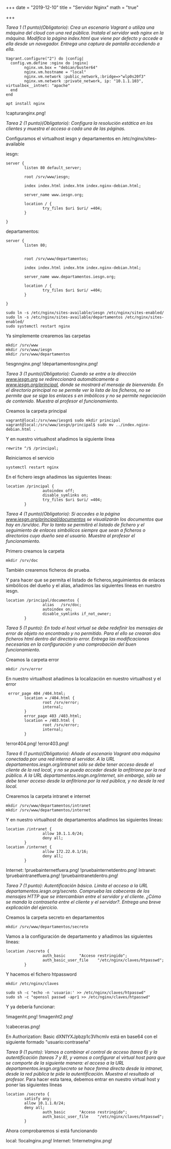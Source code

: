 +++
date = "2019-12-10"
title = "Servidor Nginx"
math = "true"

+++

*Tarea 1 (1 punto)(Obligatorio): Crea un escenario Vagrant o utiliza una máquina del cloud con una red pública. Instala el servidor web nginx en la máquina. Modifica la página index.html que viene por defecto y accede a ella desde un navegador. Entrega una captura de pantalla accediendo a ella.*

```
Vagrant.configure("2") do |config|
  config.vm.define :nginx do |nginx|
        nginx.vm.box = "debian/buster64"
        nginx.vm.hostname = "local"
        nginx.vm.network :public_network,:bridge=>"wlp0s20f3"
        nginx.vm.network :private_network, ip: "10.1.1.103", virtualbox__intnet: "apache"
  end
end
```
```
apt install nginx
```

!capturanginx.png!


*Tarea 2 (1 punto)(Obligatorio): Configura la resolución estática en los clientes y muestra el acceso a cada una de las páginas.*

Configuramos el virtualhost iesgn y departamentos en /etc/nginx/sites-available

iesgn:
```
server {
        listen 80 default_server;

        root /srv/www/iesgn;

        index index.html index.htm index.nginx-debian.html;

        server_name www.iesgn.org;

        location / {
                try_files $uri $uri/ =404;
        }

}
```

departamentos:

```
server {
        listen 80;


        root /srv/www/departamentos;

        index index.html index.htm index.nginx-debian.html;

        server_name www.departamentos.iesgn.org;

        location / {
                try_files $uri $uri/ =404;
        }

}
```

```
sudo ln -s /etc/nginx/sites-available/iesgn /etc/nginx/sites-enabled/
sudo ln -s /etc/nginx/sites-available/departamentos /etc/nginx/sites-enabled/
sudo systemctl restart nginx
```

Ya simplemente crearemos las carpetas
```
mkdir /srv/www
mkdir /srv/www/iesgn
mkdir /srv/www/departamentos
```

!iesgnnginx.png!
!departamentosnginx.png!

*Tarea 3 (1 punto)(Obligatorio): Cuando se entre a la dirección www.iesgn.org se redireccionará automáticamente a www.iesgn.org/principal, donde se mostrará el mensaje de bienvenida. En el directorio principal no se permite ver la lista de los ficheros, no se permite que se siga los enlaces s en imbólicos y no se permite negociación de contenido. Muestra al profesor el funcionamiento.*

Creamos la carpeta principal
```
vagrant@local:/srv/www/iesgn$ sudo mkdir principal
vagrant@local:/srv/www/iesgn/principal$ sudo mv ../index.nginx-debian.html .
```


Y en nuestro virtualhost añadimos la siguiente línea
```
rewrite ^/$ /principal;
```
Reiniciamos el servicio
```
systemctl restart nginx
```

En el fichero iesgn añadimos las siguientes líneas:
```
location /principal {
                autoindex off;
                disable_symlinks on;
                try_files $uri $uri/ =404;
        }
```

*Tarea 4 (1 punto)(Obligatorio): Si accedes a la página www.iesgn.org/principal/documentos se visualizarán los documentos que hay en /srv/doc. Por lo tanto se permitirá el listado de fichero y el seguimiento de enlaces simbólicos siempre que sean a ficheros o directorios cuyo dueño sea el usuario. Muestra al profesor el funcionamiento.*

Primero creamos la carpeta
```
mkdir /srv/doc
```
También crearemos ficheros de prueba.

Y para hacer que se permita el listado de ficheros,seguimientos de enlaces simbólicos del dueño  y el alias, añadimos las siguientes líneas en nuestro iesgn.
```
location /principal/documentos {
                alias   /srv/doc;
                autoindex on;
                disable_symlinks if_not_owner;
        }
```

*Tarea 5 (1 punto): En todo el host virtual se debe redefinir los mensajes de error de objeto no encontrado y no permitido. Para el ello se crearan dos ficheros html dentro del directorio error. Entrega las modificaciones necesarias en la configuración y una comprobación del buen funcionamiento.*

Creamos la carpeta error
```
mkdir /srv/error
```

En nuestro virtualhost añadimos la localización en nuestro virtualhost y el error

```
 error_page 404 /404.html;
        location = /404.html {
                root /srv/error;
                internal;
        }
        error_page 403 /403.html;
        location = /403.html {
                root /srv/error;
                internal;
        }
```

!error404.png!
!error403.png!

*Tarea 6 (1 punto)(Obligatorio): Añade al escenario Vagrant otra máquina conectada por una red interna al servidor. A la URL departamentos.iesgn.org/intranet sólo se debe tener acceso desde el cliente de la red local, y no se pueda acceder desde la anfitriona por la red pública. A la URL departamentos.iesgn.org/internet, sin embargo, sólo se debe tener acceso desde la anfitriona por la red pública, y no desde la red local.*

Crearemos la carpeta intranet e internet
```
mkdir /srv/www/departamentos/intranet
mkdir /srv/www/departamentos/internet
```

Y en nuestro virtualhost de departamentos añadimos las siguientes lineas:

```
location /intranet {
                allow 10.1.1.0/24;
                deny all;
        }
location /internet {
                allow 172.22.0.1/16;
                deny all;
        }
```


Internet:
!pruebainternetfuera.png!
!pruebainternetdentro.png!
Intranet:
!pruebaintranetfuera.png!
!pruebaintranetdentro.png!


*Tarea 7 (1 punto): Autentificación básica. Limita el acceso a la URL departamentos.iesgn.org/secreto. Comprueba las cabeceras de los mensajes HTTP que se intercambian entre el servidor y el cliente. ¿Cómo se manda la contraseña entre el cliente y el servidor?. Entrega una breve explicación del ejercicio.*

Creamos la carpeta secreto en departamentos
```
mkdir /srv/www/departamentos/secreto
```

Vamos a la configuración de departamento y añadimos las siguientes líneas:

```
location /secreto {
                auth_basic      "Acceso restringido";
                auth_basic_user_file    "/etc/nginx/claves/htpasswd";
        }
```

Y hacemos el fichero htpassword

```
mkdir /etc/nginx/claves

sudo sh -c "echo -n 'usuario:' >> /etc/nginx/claves/htpasswd"
sudo sh -c "openssl passwd -apr1 >> /etc/nginx/claves/htpasswd"
```

Y ya debería funcionar:

!imagenht.png!
!imagenht2.png!

!cabeceras.png!


En Authorization: Basic dXN1YXJpbzp1c3Vhcmlv está en base64 con el siguiente formado "usuario:contraseña"


*Tarea 9 (1 punto): Vamos a combinar el control de acceso (tarea 6) y la autentificación (tareas 7 y 8), y vamos a configurar el virtual host para que se comporte de la siguiente manera: el acceso a la URL departamentos.iesgn.org/secreto se hace forma directa desde la intranet, desde la red pública te pide la autentificación. Muestra el resultado al profesor.*
Para hacer esta tarea, debemos entrar en nuestro virtual host y poner las siguientes líneas
```
location /secreto {
		satisfy any;
		allow 10.1.1.0/24;
		deny all;
                auth_basic      "Acceso restringido";
                auth_basic_user_file    "/etc/nginx/claves/htpasswd";
        }
```
Ahora comprobaremos si está funcionando

local:
!localnginx.png!
Internet:
!internetnginx.png!


